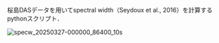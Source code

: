 桜島DASデータを用いてspectral width（Seydoux et al., 2016）を計算するpythonスクリプト．

![specw_20250327-000000_86400_10s](https://github.com/user-attachments/assets/6e1730a5-e7f7-4a03-ad49-7883371ef131)
